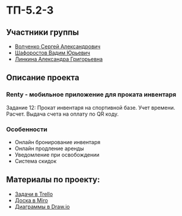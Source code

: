 # ТП-5.2-3

## Участники группы
- [Волченко Сергей Александрович](https://github.com/sevolchenko)
- [Шафоростов Вадим Юрьевич](https://github.com/MiSticksman)
- [Линкина Александра Григорьевна](https://github.com/linkina02)

## Описание проекта

### Renty - мобильное приложение для проката инвентаря
Задание 12: Прокат инвентаря на спортивной базе. Учет времени. Расчет. Выдача счета на оплату по QR коду.

### Особенности
- Онлайн бронирование инвентаря
- Онлайн продление аренды
- Уведомление при освобождении
- Система скидок

## Материалы по проекту:

- [Задачи в Trello](https://trello.com/b/8XYZKktR/renty)
- [Доска в Miro](https://miro.com/app/board/uXjVMfMfX_M=/)
- [Диаграммы в Draw.io](https://drive.google.com/file/d/1lqZKVPA-b3Bo-5tVm31jjGfLrGbnOb2S/view?usp=sharing)
